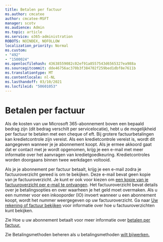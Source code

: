 ```yaml
---
title: Betalen per factuur
ms.author: cmcatee
author: cmcatee-MSFT
manager: scotv
ms.audience: Admin
ms.topic: article
ms.service: o365-administration
ROBOTS: NOINDEX, NOFOLLOW
localization_priority: Normal
ms.custom:
- "492"
- "1500024"
ms.openlocfilehash: 43638559082c02ef91a8557543d6565327ea988a
ms.sourcegitcommit: dde46756ac370b3f384702f259bed1dbf8e7611b
ms.translationtype: MT
ms.contentlocale: nl-NL
ms.lasthandoff: 03/10/2021
ms.locfileid: "50601053"
---
```

# <a name="pay-by-invoice"></a>Betalen per factuur

Als de kosten van uw Microsoft 365-abonnement boven een bepaald bedrag zijn (dit bedrag verschilt per servicelocatie), hebt u de mogelijkheid per factuur te betalen met een cheque of eft. Bij grotere factuurbetalingen kan kredietcontrole zijn vereist. Als een kredietcontrole vereist is, wordt dit aangegeven wanneer je je abonnement koopt. Als je ermee akkoord gaat dat er contact met je wordt opgenomen, krijg je een e-mail met meer informatie over het aanvragen van kredietgoedkeuring. Kredietcontroles worden doorgaans binnen twee werkdagen voltooid.

Als je je abonnement per factuur betaalt, krijg je een e-mail zodra je factuuroverzicht gereed is om te bekijken. Deze e-mail bevat geen kopie van je factuuroverzicht. Je kunt er ook voor kiezen om [een kopie van je factuuroverzicht per e-mail te ontvangen](https://docs.microsoft.com/microsoft-365/commerce/billing-and-payments/view-your-bill-or-invoice.md#receive-a-copy-of-your-billing-statement-in-email). Het factuuroverzicht bevat details over je betalingsopties en over waarheen je het geld moet overmaken. Als u een nummer voor een inkooporder (IO) invoert wanneer u een abonnement koopt, wordt het nummer weergegeven op uw factuuroverzicht. Ga naar [Uw rekening of factuur bekijken](https://docs.microsoft.com/microsoft-365/commerce/billing-and-payments/view-your-bill-or-invoice) voor informatie over hoe u factuuroverzichten kunt bekijken.

Zie Hoe u uw abonnement betaalt voor meer informatie over [betalen per factuur.](https://docs.microsoft.com/microsoft-365/commerce/billing-and-payments/pay-for-your-subscription)

Zie Betalingsmethoden beheren als u betalingsmethoden [wilt bijwerken.](https://docs.microsoft.com/microsoft-365/commerce/billing-and-payments/manage-payment-methods)